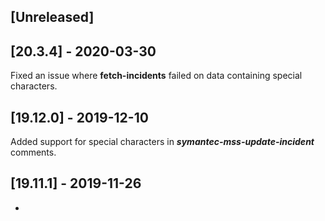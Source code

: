 ## [Unreleased]


## [20.3.4] - 2020-03-30
Fixed an issue where **fetch-incidents** failed on data containing special characters.

## [19.12.0] - 2019-12-10
Added support for special characters in ***symantec-mss-update-incident*** comments.

## [19.11.1] - 2019-11-26
-
